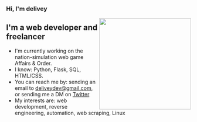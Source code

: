 ### Hi, I'm delivey

<img align="right" src="https://avatars3.githubusercontent.com/u/35540227" height="250">

## I'm a web developer and freelancer
* I'm currently working on the nation-simulation web game Affairs & Order.
* I know: Python, Flask, SQL, HTML/CSS.
* You can reach me by: sending an email to deliveydev@gmail.com, or sending me a DM on [Twitter](https://twitter.com/delivey2)
* My interests are: web development, reverse engineering, automation, web scraping, Linux

<!--
**delivey/delivey** is a ✨ _special_ ✨ repository because its `README.md` (this file) appears on your GitHub profile.
README based on: https://github.com/crhenr/crhenr/blob/master/README.md
